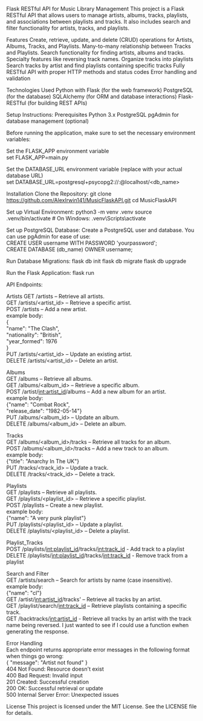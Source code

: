 Flask RESTful API for Music Library Management
This project is a Flask RESTful API that allows users to manage artists, albums, tracks, playlists, and associations between playlists and tracks. It also includes search and filter functionality for artists, tracks, and playlists.


Features
Create, retrieve, update, and delete (CRUD) operations for Artists, Albums, Tracks, and Playlists.
Many-to-many relationship between Tracks and Playlists.
Search functionality for finding artists, albums and tracks.
Specialty features like reversing track names.
Organize tracks into playlists
Search tracks by artist and find playlists containing specific tracks
Fully RESTful API with proper HTTP methods and status codes
Error handling and validation

Technologies Used
Python with Flask (for the web framework)
PostgreSQL (for the database)
SQLAlchemy (for ORM and database interactions)
Flask-RESTful (for building REST APIs)

Setup Instructions:
Prerequisites
Python 3.x
PostgreSQL
pgAdmin for database management (optional)

Before running the application, make sure to set the necessary environment variables:  

Set the FLASK_APP environment variable  
set FLASK_APP=main.py  

Set the DATABASE_URL environment variable (replace with your actual database URL)  
set DATABASE_URL=postgresql+psycopg2://<username>:<password>@localhost/<db_name>

Installation
Clone the Repository:
git clone https://github.com/AlexIrwin141/MusicFlaskAPI.git
cd MusicFlaskAPI

Set up Virtual Environment:
python3 -m venv .venv
source .venv/bin/activate  # On Windows: .venv\Scripts\activate


Set up PostgreSQL Database:
Create a PostgreSQL user and database. You can use pgAdmin for ease of use:  
CREATE USER username WITH PASSWORD 'yourpassword';  
CREATE DATABASE (db_name) OWNER username;

Run Database Migrations:
flask db init
flask db migrate
flask db upgrade

Run the Flask Application:
flask run



API Endpoints:

Artists
GET /artists – Retrieve all artists.  
GET /artists/<artist_id> – Retrieve a specific artist.  
POST /artists – Add a new artist.  
example body:  
   {  
    "name": "The Clash",  
    "nationality": "British",  
    "year_formed": 1976  
  }  
PUT /artists/<artist_id> – Update an existing artist.  
DELETE /artists/<artist_id> – Delete an artist.  

Albums  
GET /albums – Retrieve all albums.  
GET /albums/<album_id> – Retrieve a specific album.  
POST /artist/<int:artist_id>/albums – Add a new album for an artist.  
example body:  
{"name": "Combat Rock",  
"release_date": "1982-05-14"}   
PUT /albums/<album_id> – Update an album.  
DELETE /albums/<album_id> – Delete an album.  

Tracks  
GET /albums/<album_id>/tracks – Retrieve all tracks for an album.  
POST /albums/<album_id>/tracks – Add a new track to an album.  
example body:  
{"title": "Anarchy In The UK"}  
PUT /tracks/<track_id> – Update a track.  
DELETE /tracks/<track_id> – Delete a track.  

Playlists  
GET /playlists – Retrieve all playlists.  
GET /playlists/<playlist_id> – Retrieve a specific playlist.  
POST /playlists – Create a new playlist.  
example body:  
{"name": "A very punk playlist"}  
PUT /playlists/<playlist_id> – Update a playlist.  
DELETE /playlists/<playlist_id> – Delete a playlist.  

Playlist_Tracks  
POST /playlists/<int:playlist_id>/tracks/<int:track_id> - Add track to a playlist  
DELETE /playlists/<int:playlist_id>/tracks/<int:track_id> - Remove track from a playlist  
 
Search and Filter  
GET /artists/search – Search for artists by name (case insensitive).  
example body:  
{"name": "cl"}  
GET /artist/<int:artist_id>/tracks' – Retrieve all tracks by an artist.  
GET /playlist/search/<int:track_id> – Retrieve playlists containing a specific track.  
GET /backtracks/<int:artist_id> - Retrieve all tracks by an artist with the track name being reversed. I just wanted to see if I could use a function ewhen generating the response.  

Error Handling  
Each endpoint returns appropriate error messages in the following format when things go wrong:  
{
  "message": "Artist not found"
}  
404 Not Found: Resource doesn't exist  
400 Bad Request: Invalid input  
201 Created: Successful creation  
200 OK: Successful retrieval or update  
500 Internal Server Error: Unexpected issues  


License
This project is licensed under the MIT License. See the LICENSE file for details.